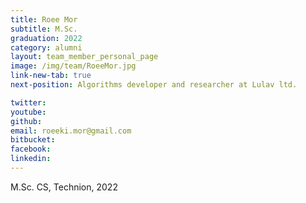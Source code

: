 ```yaml
---
title: Roee Mor
subtitle: M.Sc. 
graduation: 2022
category: alumni
layout: team_member_personal_page
image: /img/team/RoeeMor.jpg
link-new-tab: true
next-position: Algorithms developer and researcher at Lulav ltd.

twitter: 
youtube: 
github: 
email: roeeki.mor@gmail.com
bitbucket: 
facebook: 
linkedin:
---
```


M.Sc. CS, Technion, 2022

<!-- {% bibliography --query @*[year=2023] --group_by none %}
{% bibliography -q @*[c ~= {{ V. Indelman }}] %}
{% bibliography --sort authors %} -->

